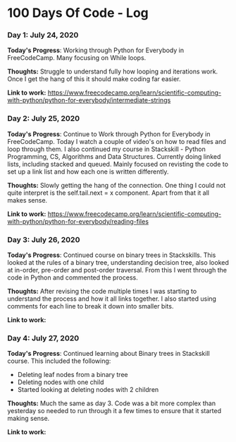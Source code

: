 # 100 Days Of Code - Log

### Day 1: July 24, 2020 

**Today's Progress**: Working through Python for Everybody in FreeCodeCamp. Many focusing on While loops.

**Thoughts:** Struggle to understand fully how looping and iterations work. Once I get the hang of this it should make coding far easier.

**Link to work:** https://www.freecodecamp.org/learn/scientific-computing-with-python/python-for-everybody/intermediate-strings



### Day 2: July 25, 2020 

**Today's Progress**: Continue to Work through Python for Everybody in FreeCodeCamp. Today I watch a couple of video's on how to read files and loop through them. I also continued my course in Stackskill - Python Programming, CS, Algorithms and Data Structures. Currently doing linked lists, including stacked and queued. Mainly focused on revisting the code to set up a link list and how each one is written differently.

**Thoughts:** Slowly getting the hang of the connection. One thing I could not quite interpret is the self.tail.next = x component. Apart from that it all makes sense.

**Link to work:** https://www.freecodecamp.org/learn/scientific-computing-with-python/python-for-everybody/reading-files


### Day 3: July 26, 2020 

**Today's Progress**: Continued course on binary trees in Stackskills. This looked at the rules of a binary tree, understanding decision tree, also looked at in-order, pre-order and post-order traversal. From this I went through the code in Python and commented the process.

**Thoughts:** After revising the code multiple times I was starting to understand the process and how it all links together. I also started using comments for each line to break it down into smaller bits.

**Link to work:** 


### Day 4: July 27, 2020 

**Today's Progress**: Continued learning about Binary trees in Stackskill course. This included the following:
* Deleting leaf nodes from a binary tree
* Deleting nodes with one child
* Started looking at deleting nodes with 2 children

**Thoughts:** Much the same as day 3. Code was a bit more complex than yesterday so needed to run through it a few times to ensure that it started making sense.

**Link to work:** 

